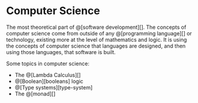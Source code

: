 # Computer Science

The most theoretical part of @[software development][]. The concepts of computer
science come from outside of any @[programming language][] or technology, existing more at
the level of mathematics and logic. It is using the concepts of computer science
that languages are designed, and then using those languages, that software is built.

Some topics in computer science:
*   The @[Lambda Calculus][]
*   @[Boolean][booleans] logic
*   @[Type systems][type-system]
*   The @[monad][]
